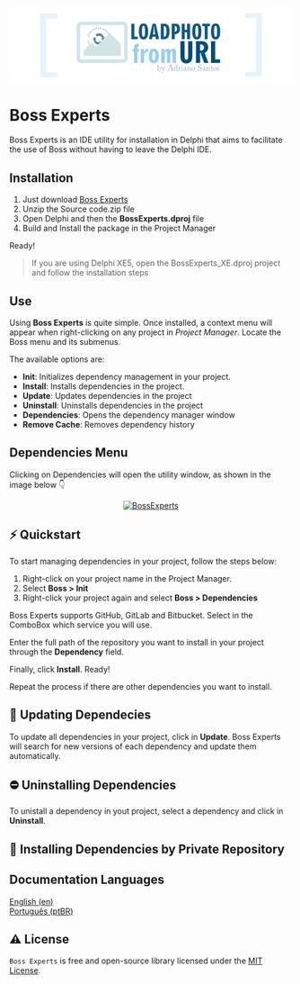 <p align="center">
  <a href="https://github.com/adrianosantostreina/boss-experts/blob/README/Source/Images/boss_experts_icon.png">
    <img alt="BossExperts" src="https://github.com/adrianosantostreina/LoadPhotoFromURL/blob/main/image/logo.png">
  </a>  
</p>

# Boss Experts
Boss Experts is an IDE utility for installation in Delphi that aims to facilitate the use of Boss without having to leave the Delphi IDE.

## Installation
1. Just download [Boss Experts](https://github.com/gabrielbaltazar/boss-experts/releases)
2. Unzip the Source code.zip file
3. Open Delphi and then the <b>BossExperts.dproj</b> file
4. Build and Install the package in the Project Manager

Ready!

> If you are using Delphi XE5, open the BossExperts_XE.dproj project and follow the installation steps

## Use
Using <b>Boss Experts</b> is quite simple. Once installed, a context menu will appear when right-clicking on any project in <i>Project Manager</i>. Locate the Boss menu and its submenus.

The available options are:

<ul>
   <li><b>Init</b>: Initializes dependency management in your project. </li>
   <li><b>Install</b>: Installs dependencies in the project. </li>
   <li><b>Update</b>: Updates dependencies in the project</li>
   <li><b>Uninstall</b>: Uninstalls dependencies in the project</li>
   <li><b>Dependencies</b>: Opens the dependency manager window</li>
   <li><b>Remove Cache</b>: Removes dependency history</li>
</ul>

## Dependencies Menu
Clicking on Dependencies will open the utility window, as shown in the image below 👇

<p align="center">
  <a href="https://github.com/adrianosantostreina/boss-experts/blob/README/Source/Images/boss_experts_janela.png">
    <img alt="BossExperts" src="https://github.com/adrianosantostreina/boss-experts/blob/README/Source/Images/boss_experts_janela.png">
  </a>  
</p>

## ⚡️ Quickstart
To start managing dependencies in your project, follow the steps below:

1. Right-click on your project name in the Project Manager.
2. Select <b>Boss > Init</b>
3. Right-click your project again and select <b>Boss > Dependencies</b>

Boss Experts supports GitHub, GitLab and Bitbucket. Select in the ComboBox which service you will use. 

Enter the full path of the repository you want to install in your project through the <b>Dependency</b> field.

Finally, click <b>Install</b>. Ready!

Repeat the process if there are other dependencies you want to install.

## 🥇 Updating Dependecies

To update all dependencies in your project, click in <b>Update</b>. 
Boss Experts will search for new versions of each dependency and update them automatically.

## ⛔ Uninstalling Dependencies
To unistall a dependency in yout project, select a dependency and click in <b>Uninstall</b>.

## 🔐 Installing Dependencies by Private Repository



## Documentation Languages
[English (en)](https://github.com/adrianosantostreina/LoadPhotoFromURL/blob/main/README.md)<br>
[Português (ptBR)](https://github.com/adrianosantostreina/LoadPhotoFromURL/blob/main/README-ptBR.md)<br>

## ⚠️ License
`Boss Experts` is free and open-source library licensed under the [MIT License](https://github.com/adrianosantostreina/LoadPhotoFromURL/blob/main/LICENSE.md). 